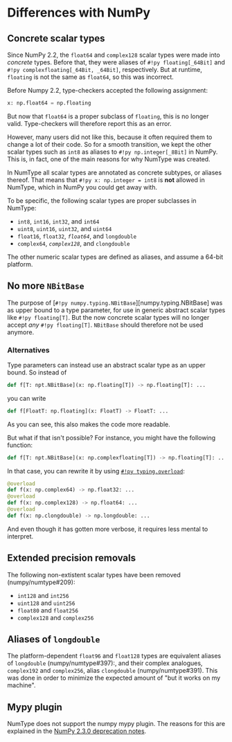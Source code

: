 # Differences with NumPy

## Concrete scalar types

Since NumPy 2.2, the `float64` and `complex128` scalar types were made into *concrete* types.
Before that, they were aliases of `#!py floating[_64Bit]` and `#!py complexfloating[_64Bit, _64Bit]`,
respectively. But at runtime, `floating` is not the same as `float64`, so this was incorrect.

Before Numpy 2.2, type-checkers accepted the following assignment:

```py
x: np.float64 = np.floating
```

But now that `float64` is a proper subclass of `floating`, this is no longer valid.
Type-checkers will therefore report this as an error.

However, many users did not like this, because it often required them to change
a lot of their code. So for a smooth transition, we kept the other scalar types
such as `int8` as aliases to `#!py np.integer[_8Bit]` in NumPy. This is, in fact, one of
the main reasons for why NumType was created.

In NumType all scalar types are annotated as concrete subtypes, or aliases thereof.
That means that `#!py x: np.integer = int8` is **not** allowed in NumType, which in NumPy you
could get away with.

To be specific, the following scalar types are proper subclasses in NumType:

- `int8`, `int16`, `int32`, and `int64`
- `uint8`, `uint16`, `uint32`, and `uint64`
- `float16`, `float32`, *`float64`*, and `longdouble`
- `complex64`, *`complex128`*, and `clongdouble`

The other numeric scalar types are defined as aliases, and assume a 64-bit platform.

## No more `NBitBase`

The purpose of [`#!py numpy.typing.NBitBase`][numpy.typing.NBitBase] was as upper bound to
a type parameter, for use in generic abstract scalar types like `#!py floating[T]`.
But the now concrete scalar types will no longer accept *any* `#!py floating[T]`.
`NBitBase` should therefore not be used anymore.

### Alternatives

Type parameters can instead use an abstract scalar type as an upper bound. So instead of

```py
def f[T: npt.NBitBase](x: np.floating[T]) -> np.floating[T]: ...
```

you can write

```py
def f[FloatT: np.floating](x: FloatT) -> FloatT: ...
```

As you can see, this also makes the code more readable.

But what if that isn't possible? For instance, you might have the following function:

```py
def f[T: npt.NBitBase](x: np.complexfloating[T]) -> np.floating[T]: ...
```

In that case, you can rewrite it by using
[`#!py typing.overload`](https://typing.python.org/en/latest/spec/overload.html):

```py
@overload
def f(x: np.complex64) -> np.float32: ...
@overload
def f(x: np.complex128) -> np.float64: ...
@overload
def f(x: np.clongdouble) -> np.longdouble: ...
```

And even though it has gotten more verbose, it requires less mental to interpret.

## Extended precision removals

The following non-extistent scalar types have been removed (numpy/numtype#209):

- `int128` and `int256`
- `uint128` and `uint256`
- `float80` and `float256`
- `complex128` and `complex256`

## Aliases of `longdouble`

The platform-dependent `float96` and `float128` types are equivalent aliases of
`longdouble` (numpy/numtype#397):, and their complex analogues, `complex192` and `complex256`,
alias `clongdouble` (numpy/numtype#391).
This was done in order to minimize the expected amount of "but it works on my machine".

## Mypy plugin

NumType does not support the numpy mypy plugin. The reasons for this are explained in the
[NumPy 2.3.0 deprecation notes](https://numpy.org/devdocs/release/2.3.0-notes.html#deprecations).
